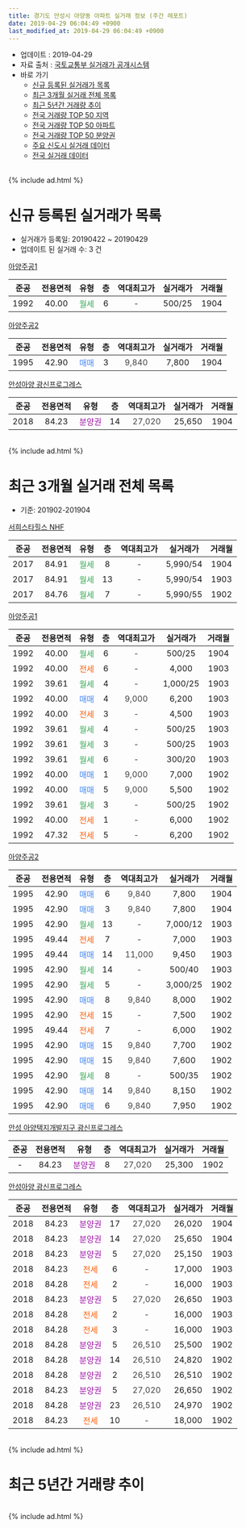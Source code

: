 ```yaml
---
title: 경기도 안성시 아양동 아파트 실거래 정보 (주간 레포트)
date: 2019-04-29 06:04:49 +0900
last_modified_at: 2019-04-29 06:04:49 +0900
---
```


* 업데이트 : 2019-04-29
* 자료 출처 : [국토교통부 실거래가 공개시스템](http://rt.molit.go.kr)
* 바로 가기
    * [신규 등록된 실거래가 목록](#신규-등록된-실거래가-목록)
    * [최근 3개월 실거래 전체 목록](#최근-3개월-실거래-전체-목록)
    * [최근 5년간 거래량 추이](#최근-5년간-거래량-추이)
    * [전국 거래량 TOP 50 지역](https://inasie.github.io/apt-trade-info/최근-3개월-전국에서-가장-거래가-많이-발생한-지역)
    * [전국 거래량 TOP 50 아파트](https://inasie.github.io/apt-trade-info/최근-3개월-전국에서-가장-거래가-많이-발생한-아파트)
    * [전국 거래량 TOP 50 분양권](https://inasie.github.io/apt-trade-info/최근-3개월-전국에서-가장-거래가-많이-발생한-분양권)
    * [주요 신도시 실거래 데이터](https://inasie.github.io/apt-trade-info/주요-신도시)
    * [전국 실거래 데이터](https://inasie.github.io/apt-trade-info/전국)
<br>
{% include ad.html %}
<br>

# 신규 등록된 실거래가 목록
* 실거래가 등록일: 20190422 ~ 20190429
* 업데이트 된 실거래 수: 3 건


[아양주공1](https://search.naver.com/search.naver?query=%EA%B2%BD%EA%B8%B0%EB%8F%84+%EC%95%88%EC%84%B1%EC%8B%9C+%EC%95%84%EC%96%91%EB%8F%99+%EC%95%84%EC%96%91%EC%A3%BC%EA%B3%B51)

|준공|전용면적|유형|층|역대최고가|실거래가|거래월|
|:---:|:---:|:---:|:---:|:---:|:---:|:---:|
|1992|40.00|<span style="color:#34a853">월세</span>|6|<span style="color:#444444">-</span>|500/25|1904|

[아양주공2](https://search.naver.com/search.naver?query=%EA%B2%BD%EA%B8%B0%EB%8F%84+%EC%95%88%EC%84%B1%EC%8B%9C+%EC%95%84%EC%96%91%EB%8F%99+%EC%95%84%EC%96%91%EC%A3%BC%EA%B3%B52)

|준공|전용면적|유형|층|역대최고가|실거래가|거래월|
|:---:|:---:|:---:|:---:|:---:|:---:|:---:|
|1995|42.90|<span style="color:#4285f3">매매</span>|3|<span style="color:#444444">9,840</span>|7,800|1904|

[안성아양 광신프로그레스](https://search.naver.com/search.naver?query=%EA%B2%BD%EA%B8%B0%EB%8F%84+%EC%95%88%EC%84%B1%EC%8B%9C+%EC%95%84%EC%96%91%EB%8F%99+%EC%95%88%EC%84%B1%EC%95%84%EC%96%91+%EA%B4%91%EC%8B%A0%ED%94%84%EB%A1%9C%EA%B7%B8%EB%A0%88%EC%8A%A4)

|준공|전용면적|유형|층|역대최고가|실거래가|거래월|
|:---:|:---:|:---:|:---:|:---:|:---:|:---:|
|2018|84.23|<span style="color:#9C11A5">분양권</span>|14|<span style="color:#444444">27,020</span>|25,650|1904|


<br>
{% include ad.html %}
<br>

# 최근 3개월 실거래 전체 목록
* 기준: 201902-201904


[서희스타힐스 NHF](https://search.naver.com/search.naver?query=%EA%B2%BD%EA%B8%B0%EB%8F%84+%EC%95%88%EC%84%B1%EC%8B%9C+%EC%95%84%EC%96%91%EB%8F%99+%EC%84%9C%ED%9D%AC%EC%8A%A4%ED%83%80%ED%9E%90%EC%8A%A4+NHF)

|준공|전용면적|유형|층|역대최고가|실거래가|거래월|
|:---:|:---:|:---:|:---:|:---:|:---:|:---:|
|2017|84.91|<span style="color:#34a853">월세</span>|8|<span style="color:#444444">-</span>|5,990/54|1904|
|2017|84.91|<span style="color:#34a853">월세</span>|13|<span style="color:#444444">-</span>|5,990/54|1903|
|2017|84.76|<span style="color:#34a853">월세</span>|7|<span style="color:#444444">-</span>|5,990/55|1902|

[아양주공1](https://search.naver.com/search.naver?query=%EA%B2%BD%EA%B8%B0%EB%8F%84+%EC%95%88%EC%84%B1%EC%8B%9C+%EC%95%84%EC%96%91%EB%8F%99+%EC%95%84%EC%96%91%EC%A3%BC%EA%B3%B51)

|준공|전용면적|유형|층|역대최고가|실거래가|거래월|
|:---:|:---:|:---:|:---:|:---:|:---:|:---:|
|1992|40.00|<span style="color:#34a853">월세</span>|6|<span style="color:#444444">-</span>|500/25|1904|
|1992|40.00|<span style="color:#ff5a00">전세</span>|6|<span style="color:#444444">-</span>|4,000|1903|
|1992|39.61|<span style="color:#34a853">월세</span>|4|<span style="color:#444444">-</span>|1,000/25|1903|
|1992|40.00|<span style="color:#4285f3">매매</span>|4|<span style="color:#444444">9,000</span>|6,200|1903|
|1992|40.00|<span style="color:#ff5a00">전세</span>|3|<span style="color:#444444">-</span>|4,500|1903|
|1992|39.61|<span style="color:#34a853">월세</span>|4|<span style="color:#444444">-</span>|500/25|1903|
|1992|39.61|<span style="color:#34a853">월세</span>|3|<span style="color:#444444">-</span>|500/25|1903|
|1992|39.61|<span style="color:#34a853">월세</span>|6|<span style="color:#444444">-</span>|300/20|1903|
|1992|40.00|<span style="color:#4285f3">매매</span>|1|<span style="color:#444444">9,000</span>|7,000|1902|
|1992|40.00|<span style="color:#4285f3">매매</span>|5|<span style="color:#444444">9,000</span>|5,500|1902|
|1992|39.61|<span style="color:#34a853">월세</span>|3|<span style="color:#444444">-</span>|500/25|1902|
|1992|40.00|<span style="color:#ff5a00">전세</span>|1|<span style="color:#444444">-</span>|6,000|1902|
|1992|47.32|<span style="color:#ff5a00">전세</span>|5|<span style="color:#444444">-</span>|6,200|1902|

[아양주공2](https://search.naver.com/search.naver?query=%EA%B2%BD%EA%B8%B0%EB%8F%84+%EC%95%88%EC%84%B1%EC%8B%9C+%EC%95%84%EC%96%91%EB%8F%99+%EC%95%84%EC%96%91%EC%A3%BC%EA%B3%B52)

|준공|전용면적|유형|층|역대최고가|실거래가|거래월|
|:---:|:---:|:---:|:---:|:---:|:---:|:---:|
|1995|42.90|<span style="color:#4285f3">매매</span>|6|<span style="color:#444444">9,840</span>|7,800|1904|
|1995|42.90|<span style="color:#4285f3">매매</span>|3|<span style="color:#444444">9,840</span>|7,800|1904|
|1995|42.90|<span style="color:#34a853">월세</span>|13|<span style="color:#444444">-</span>|7,000/12|1903|
|1995|49.44|<span style="color:#ff5a00">전세</span>|7|<span style="color:#444444">-</span>|7,000|1903|
|1995|49.44|<span style="color:#4285f3">매매</span>|14|<span style="color:#444444">11,000</span>|9,450|1903|
|1995|42.90|<span style="color:#34a853">월세</span>|14|<span style="color:#444444">-</span>|500/40|1903|
|1995|42.90|<span style="color:#34a853">월세</span>|5|<span style="color:#444444">-</span>|3,000/25|1902|
|1995|42.90|<span style="color:#4285f3">매매</span>|8|<span style="color:#444444">9,840</span>|8,000|1902|
|1995|42.90|<span style="color:#ff5a00">전세</span>|15|<span style="color:#444444">-</span>|7,500|1902|
|1995|49.44|<span style="color:#ff5a00">전세</span>|7|<span style="color:#444444">-</span>|6,000|1902|
|1995|42.90|<span style="color:#4285f3">매매</span>|15|<span style="color:#444444">9,840</span>|7,700|1902|
|1995|42.90|<span style="color:#4285f3">매매</span>|15|<span style="color:#444444">9,840</span>|7,600|1902|
|1995|42.90|<span style="color:#34a853">월세</span>|8|<span style="color:#444444">-</span>|500/35|1902|
|1995|42.90|<span style="color:#4285f3">매매</span>|14|<span style="color:#444444">9,840</span>|8,150|1902|
|1995|42.90|<span style="color:#4285f3">매매</span>|6|<span style="color:#444444">9,840</span>|7,950|1902|

[안성 아양택지개발지구 광신프로그레스](https://search.naver.com/search.naver?query=%EA%B2%BD%EA%B8%B0%EB%8F%84+%EC%95%88%EC%84%B1%EC%8B%9C+%EC%95%84%EC%96%91%EB%8F%99+%EC%95%88%EC%84%B1+%EC%95%84%EC%96%91%ED%83%9D%EC%A7%80%EA%B0%9C%EB%B0%9C%EC%A7%80%EA%B5%AC+%EA%B4%91%EC%8B%A0%ED%94%84%EB%A1%9C%EA%B7%B8%EB%A0%88%EC%8A%A4)

|준공|전용면적|유형|층|역대최고가|실거래가|거래월|
|:---:|:---:|:---:|:---:|:---:|:---:|:---:|
|-|84.23|<span style="color:#9C11A5">분양권</span>|8|<span style="color:#444444">27,020</span>|25,300|1902|

[안성아양 광신프로그레스](https://search.naver.com/search.naver?query=%EA%B2%BD%EA%B8%B0%EB%8F%84+%EC%95%88%EC%84%B1%EC%8B%9C+%EC%95%84%EC%96%91%EB%8F%99+%EC%95%88%EC%84%B1%EC%95%84%EC%96%91+%EA%B4%91%EC%8B%A0%ED%94%84%EB%A1%9C%EA%B7%B8%EB%A0%88%EC%8A%A4)

|준공|전용면적|유형|층|역대최고가|실거래가|거래월|
|:---:|:---:|:---:|:---:|:---:|:---:|:---:|
|2018|84.23|<span style="color:#9C11A5">분양권</span>|17|<span style="color:#444444">27,020</span>|26,020|1904|
|2018|84.23|<span style="color:#9C11A5">분양권</span>|14|<span style="color:#444444">27,020</span>|25,650|1904|
|2018|84.23|<span style="color:#9C11A5">분양권</span>|5|<span style="color:#444444">27,020</span>|25,150|1903|
|2018|84.23|<span style="color:#ff5a00">전세</span>|6|<span style="color:#444444">-</span>|17,000|1903|
|2018|84.28|<span style="color:#ff5a00">전세</span>|2|<span style="color:#444444">-</span>|16,000|1903|
|2018|84.23|<span style="color:#9C11A5">분양권</span>|5|<span style="color:#444444">27,020</span>|26,650|1903|
|2018|84.28|<span style="color:#ff5a00">전세</span>|2|<span style="color:#444444">-</span>|16,000|1903|
|2018|84.28|<span style="color:#ff5a00">전세</span>|3|<span style="color:#444444">-</span>|16,000|1903|
|2018|84.28|<span style="color:#9C11A5">분양권</span>|5|<span style="color:#444444">26,510</span>|25,500|1902|
|2018|84.28|<span style="color:#9C11A5">분양권</span>|14|<span style="color:#444444">26,510</span>|24,820|1902|
|2018|84.28|<span style="color:#9C11A5">분양권</span>|2|<span style="color:#444444">26,510</span>|26,510|1902|
|2018|84.23|<span style="color:#9C11A5">분양권</span>|5|<span style="color:#444444">27,020</span>|26,650|1902|
|2018|84.28|<span style="color:#9C11A5">분양권</span>|23|<span style="color:#444444">26,510</span>|24,970|1902|
|2018|84.23|<span style="color:#ff5a00">전세</span>|10|<span style="color:#444444">-</span>|18,000|1902|


<br>
{% include ad.html %}
<br>

# 최근 5년간 거래량 추이


<div style="width:100%;">
    <canvas id="deal_progress" height="200"></canvas>
</div>

<script>
new Chart(document.getElementById("deal_progress"), {
    type: 'line',
    data: {
        labels: ['201404','201405','201406','201407','201408','201409','201410','201411','201412','201501','201502','201503','201504','201505','201506','201507','201508','201509','201510','201511','201512','201601','201602','201603','201604','201605','201606','201607','201608','201609','201610','201611','201612','201701','201702','201703','201704','201705','201706','201707','201708','201709','201710','201711','201712','201801','201802','201803','201804','201805','201806','201807','201808','201809','201810','201811','201812','201901','201902','201903','201904'],
        datasets: [{
            label: '매매',
            pointRadius: 1,
            data: [9, 9, 6, 12, 7, 7, 9, 8, 9, 7, 10, 14, 9, 9, 7, 7, 11, 10, 11, 9, 8, 11, 11, 17, 14, 11, 7, 8, 8, 9, 10, 9, 6, 9, 5, 6, 7, 13, 10, 5, 10, 7, 6, 10, 3, 9, 13, 7, 7, 7, 5, 5, 11, 17, 20, 6, 6, 7, 13, 4, 4],
            borderColor: "rgba(255, 201, 14, 1)",
            backgroundColor: "rgba(255, 201, 14, 0.5)",
            fill: false,
            lineTension: 0
        },{
            label: '전월세',
            pointRadius: 1,
            data: [8, 5, 2, 4, 4, 10, 9, 6, 9, 7, 10, 4, 4, 6, 8, 6, 5, 8, 7, 2, 6, 6, 6, 10, 14, 14, 8, 4, 4, 7, 5, 7, 24, 14, 13, 5, 5, 9, 9, 10, 5, 9, 5, 5, 16, 43, 29, 19, 15, 5, 6, 7, 10, 13, 13, 7, 19, 33, 9, 14, 2],
            borderColor: "rgba(0, 141, 185, 1)",
            backgroundColor: "rgba(0, 141, 185, 0.5)",
            fill: false,
            lineTension: 0
        }
        ]
    },
    options: {
        responsive: true,
        title: {
            display: false
        },
        tooltips: {
            mode: 'index',
            intersect: false
        },
        hover: {
            mode: 'nearest',
            intersect: true
        },
        scales: {
            xAxes: [{
                display: true,
                scaleLabel: {
                    display: true,
                    labelString: '년/월'
                }
            }],
            yAxes: [{
                display: true,
                ticks: {
                    suggestedMin: 0,
                },
                scaleLabel: {
                    display: true,
                    labelString: '실거래 수'
                }
            }]
        }
    }
});

</script>


<br>
{% include ad.html %}
<br>

